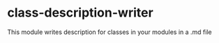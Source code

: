 # class-description-writer
This module writes description for classes in your modules in a .md file
